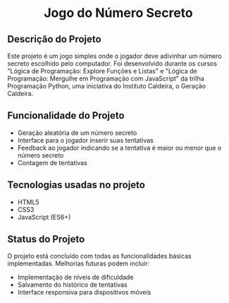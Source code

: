 
<h1 align="center">Jogo do Número Secreto</h1>

## Descrição do Projeto

Este projeto é um jogo simples onde o jogador deve adivinhar um número secreto escolhido pelo computador. Foi desenvolvido durante os cursos "Lógica de Programação: Explore Funções e Listas" e "Lógica de Programação: Mergulhe em Programação com JavaScript" da trilha Programação Python, uma iniciativa do Instituto Caldeira, o Geração Caldeira.

## Funcionalidade do Projeto

- Geração aleatória de um número secreto
- Interface para o jogador inserir suas tentativas
- Feedback ao jogador indicando se a tentativa é maior ou menor que o número secreto
- Contagem de tentativas

## Tecnologias usadas no projeto

- HTML5
- CSS3
- JavaScript (ES6+)

## Status do Projeto

O projeto está concluído com todas as funcionalidades básicas implementadas. Melhorias futuras podem incluir:

- Implementação de níveis de dificuldade
- Salvamento do histórico de tentativas
- Interface responsiva para dispositivos móveis

